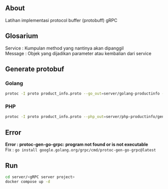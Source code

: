 ## About

Latihan implementasi protocol buffer (protobuff) gRPC

## Glosarium

Service : Kumpulan method yang nantinya akan dipanggil  
Message : Objek yang dijadikan parameter atau kembalian dari service

## Generate protobuf

### Golang

```sh
protoc -I proto product_info.proto --go_out=server/golang-productinfo --go-grpc_out=golang-productinfo
```

### PHP

```sh
protoc -I proto product_info.proto --php_out=server/php-productinfo/generated --grpc_out=server/php-productinfo/generated --plugin=protoc-gen-grpc=./server/php-productinfo/protoc-gen-php-grpc
```

## Error

**Error : protoc-gen-go-grpc: program not found or is not executable**  
Fix : `go install google.golang.org/grpc/cmd/protoc-gen-go-grpc@latest`

## Run

```sh
cd server/<gRPC server project>
docker compose up -d
```
